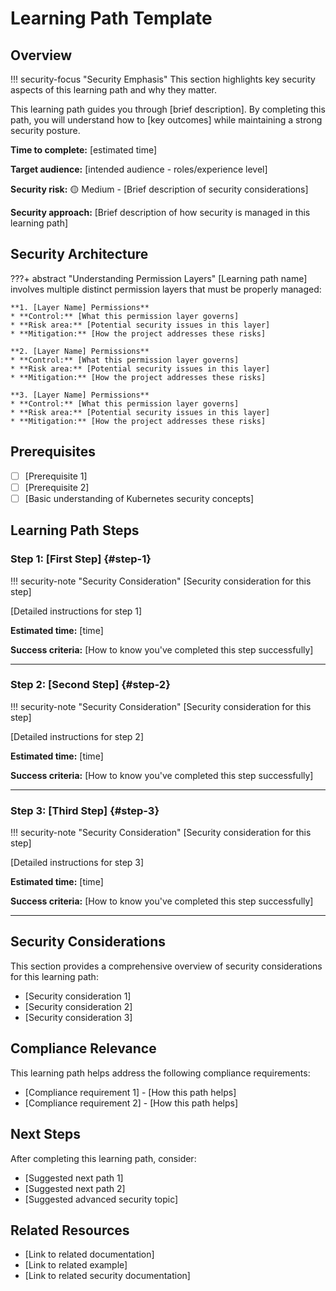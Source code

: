 # Learning Path Template

## Overview

!!! security-focus "Security Emphasis"
    This section highlights key security aspects of this learning path and why they matter.

This learning path guides you through [brief description]. By completing this path, you will understand how to [key outcomes] while maintaining a strong security posture.

**Time to complete:** [estimated time]

**Target audience:** [intended audience - roles/experience level]

**Security risk:** 🟡 Medium - [Brief description of security considerations]

**Security approach:** [Brief description of how security is managed in this learning path]

## Security Architecture

???+ abstract "Understanding Permission Layers"
    [Learning path name] involves multiple distinct permission layers that must be properly managed:

    **1. [Layer Name] Permissions**
    * **Control:** [What this permission layer governs]
    * **Risk area:** [Potential security issues in this layer]
    * **Mitigation:** [How the project addresses these risks]
    
    **2. [Layer Name] Permissions**
    * **Control:** [What this permission layer governs] 
    * **Risk area:** [Potential security issues in this layer]
    * **Mitigation:** [How the project addresses these risks]
    
    **3. [Layer Name] Permissions**
    * **Control:** [What this permission layer governs]
    * **Risk area:** [Potential security issues in this layer]
    * **Mitigation:** [How the project addresses these risks]

## Prerequisites

- [ ] [Prerequisite 1]
- [ ] [Prerequisite 2]
- [ ] [Basic understanding of Kubernetes security concepts]

## Learning Path Steps

### Step 1: [First Step] {#step-1}

!!! security-note "Security Consideration"
    [Security consideration for this step]

[Detailed instructions for step 1]

**Estimated time:** [time]

**Success criteria:** [How to know you've completed this step successfully]

---

### Step 2: [Second Step] {#step-2}

!!! security-note "Security Consideration"
    [Security consideration for this step]

[Detailed instructions for step 2]

**Estimated time:** [time]

**Success criteria:** [How to know you've completed this step successfully]

---

### Step 3: [Third Step] {#step-3}

!!! security-note "Security Consideration"
    [Security consideration for this step]

[Detailed instructions for step 3]

**Estimated time:** [time]

**Success criteria:** [How to know you've completed this step successfully]

---

## Security Considerations

This section provides a comprehensive overview of security considerations for this learning path:

- [Security consideration 1]
- [Security consideration 2]
- [Security consideration 3]

## Compliance Relevance

This learning path helps address the following compliance requirements:

- [Compliance requirement 1] - [How this path helps]
- [Compliance requirement 2] - [How this path helps]

## Next Steps

After completing this learning path, consider:

- [Suggested next path 1]
- [Suggested next path 2]
- [Suggested advanced security topic]

## Related Resources

- [Link to related documentation]
- [Link to related example]
- [Link to related security documentation]
